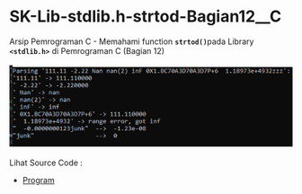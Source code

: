 # SK-Lib-stdlib.h-strtod-Bagian12__C
Arsip Pemrograman C - Memahami function <code><b>strtod()</b></code>pada Library <code><b>&lt;stdlib.h></b></code> di Pemrograman C (Bagian 12)<br><br>
<img src="https://github.com/RizkyKhapidsyah/SK-Lib-stdlib.h-strtod-Bagian12__C/blob/master/SK-Lib-stdlib.h-strtod-Bagian12__C/x64/result/001.PNG"><br><br>
Lihat Source Code : <br>
- <a href="https://github.com/RizkyKhapidsyah/SK-Lib-stdlib.h-strtod-Bagian12__C/blob/master/SK-Lib-stdlib.h-strtod-Bagian12__C/Source.c">Program</a>
